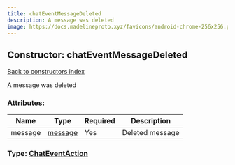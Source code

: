 ```yaml
---
title: chatEventMessageDeleted
description: A message was deleted
image: https://docs.madelineproto.xyz/favicons/android-chrome-256x256.png
---
```

## Constructor: chatEventMessageDeleted  
[Back to constructors index](index.md)



A message was deleted

### Attributes:

| Name     |    Type       | Required | Description |
|----------|---------------|----------|-------------|
|message|[message](../constructors/message.md) | Yes|Deleted message|



### Type: [ChatEventAction](../types/ChatEventAction.md)



